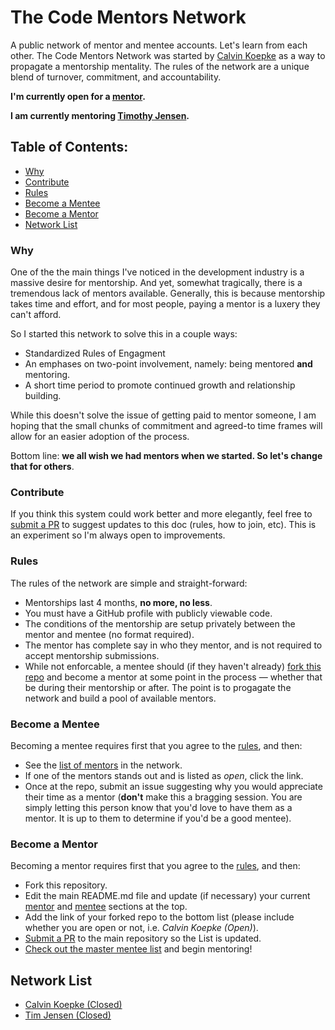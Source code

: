 # The Code Mentors Network
A public network of mentor and mentee accounts. Let's learn from each other. The Code Mentors Network was started by [Calvin Koepke](https://twitter.com/cjkoepke) as a way to propagate a mentorship mentality. The rules of the network are a unique blend of turnover, commitment, and accountability.

**I'm currently open for a [mentor](#become-a-mentor).**

**I am currently mentoring [Timothy Jensen](https://github.com/timothyjensen).**

## Table of Contents:
- [Why](#why)
- [Contribute](#contribute)
- [Rules](#rules)
- [Become a Mentee](#become-a-mentee)
- [Become a Mentor](#become-a-mentor)
- [Network List](https://github.com/cjkoepke/code-mentors/#network-list)

### Why
One of the the main things I've noticed in the development industry is a massive desire for mentorship. And yet, somewhat tragically, there is a tremendous lack of mentors available. Generally, this is because mentorship takes time and effort, and for most people, paying a mentor is a luxery they can't afford.

So I started this network to solve this in a couple ways:

- Standardized Rules of Engagment
- An emphases on two-point involvement, namely: being mentored **and** mentoring.
- A short time period to promote continued growth and relationship building.

While this doesn't solve the issue of getting paid to mentor someone, I am hoping that the small chunks of commitment and agreed-to time frames will allow for an easier adoption of the process.

Bottom line: **we all wish we had mentors when we started. So let's change that for others**.

### Contribute
If you think this system could work better and more elegantly, feel free to [submit a PR](https://github.com/cjkoepke/mentorship-network/pulls) to suggest updates to this doc (rules, how to join, etc). This is an experiment so I'm always open to improvements.

### Rules
The rules of the network are simple and straight-forward:

- Mentorships last 4 months, **no more, no less**.
- You must have a GitHub profile with publicly viewable code.
- The conditions of the mentorship are setup privately between the mentor and mentee (no format required).
- The mentor has complete say in who they mentor, and is not required to accept mentorship submissions.
- While not enforcable, a mentee should (if they haven't already) [fork this repo](#become-a-mentor) and become a mentor at some point in the process — whether that be during their mentorship or after. The point is to progagate the network and build a pool of available mentors.

### Become a Mentee
Becoming a mentee requires first that you agree to the [rules](#rules), and then:

- See the [list of mentors](https://github.com/cjkoepke/code-mentors/#network-list) in the network.
- If one of the mentors stands out and is listed as *open*, click the link.
- Once at the repo, submit an issue suggesting why you would appreciate their time as a mentor (**don't** make this a bragging session. You are simply letting this person know that you'd love to have them as a mentor. It is up to them to determine if you'd be a good mentee).

### Become a Mentor
Becoming a mentor requires first that you agree to the [rules](#rules), and then:

- Fork this repository.
- Edit the main README.md file and update (if necessary) your current [mentor](#current-mentor) and [mentee](#current-mentee) sections at the top.
- Add the link of your forked repo to the bottom list (please include whether you are open or not, i.e. *Calvin Koepke (Open)*).
- [Submit a PR](https://github.com/cjkoepke/code-mentors/pulls) to the main repository so the List is updated.
- [Check out the master mentee list](https://github.com/cjkoepke/code-mentors/issues?q=is%3Aopen+is%3Aissue+label%3A%22Needs+Mentor%22) and begin mentoring!

## Network List
- [Calvin Koepke (Closed)](https://github.com/cjkoepke/code-mentors/)
- [Tim Jensen (Closed)](https://github.com/timothyjensen/code-mentors)
